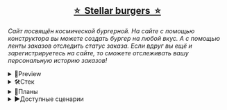 <h2 align="center"><a href="https://nilienta.github.io/stellar-burgers/">⭐&nbsp Stellar burgers &nbsp⭐</a></h2>

<i>Сайт посвящён космической бургерной. На сайте с помощью конструктора вы можете создать бургер на любой вкус. А с помощью ленты заказов отследить статус заказа. Если вдруг вы ещё и зарегистрируетесь на сайте, то сможете отслеживать вашу персональную историю заказов!</i>

<details>
  <summary>💫Preview</summary>
  <br/>
<img alt="site preview" src="https://user-images.githubusercontent.com/97403514/214694167-2c11ae7e-248d-4fb7-b307-7e9e6ca61c55.PNG">
</details>

<details>
  <summary>🛠Стек</summary>
  <br/>
  <img alt="react version" src="https://img.shields.io/badge/react-18.2-4C4CFF">
  <img alt="redux version" src="https://img.shields.io/badge/redux-4.2-4C4CFF">
  <img alt="typescript version" src="https://img.shields.io/badge/typescript-4.8.4-4C4CFF">
</details>

<details>
  <summary>📝Планы</summary>
  <br/>
&nbsp 🍔 Минимально, сделать мобильную версию сайта;<br>
&nbsp 🍔 Максимально, сделать адаптивную версию сайта под различные устройства
</details>

<details>
  <summary>▶Доступные сценарии</summary>
  <br/>
<code> npm start </code>
<code> npm run build </code>
<br><b>Диплой на гитхаб:</b>
<code> npm run deploy </code>
<br><b>Тестирование:</b> jest - <code>npm test</code>, cypress -  <code>npm run cypress:open</code>


</details>





